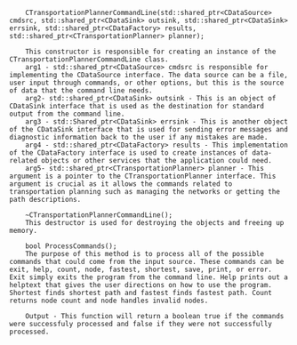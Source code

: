         CTransportationPlannerCommandLine(std::shared_ptr<CDataSource> cmdsrc, std::shared_ptr<CDataSink> outsink, std::shared_ptr<CDataSink> errsink, std::shared_ptr<CDataFactory> results, std::shared_ptr<CTransportationPlanner> planner);

        This constructor is responsible for creating an instance of the CTransportationPlannerCommandLine class.
        arg1 - std::shared_ptr<CDataSource> cmdsrc is responsible for  implementing the CDataSource interface. The data source can be a file, user input through commands, or other options, but this is the source of data that the command line needs.
        arg2- std::shared_ptr<CDataSink> outsink - This is an object of CDataSink interface that is used as the destination for standard output from the command line. 
        arg3 - std::Shared_ptr<CDataSink> errsink - This is another object of the CDataSink interface that is used for sending error messages and diagnostic information back to the user if any mistakes are made.
        arg4 - std::shared_ptr<CDataFactory> results - This implementation of the CDataFactory interface is used to create instances of data-related objects or other services that the application could need.
        arg5- std::shared_ptr<CTransportationPlanner> planner - This argument is a pointer to the CTransportationPlanner interface. This argument is crucial as it allows the commands related to transportation planning such as managing the networks or getting the path descriptions.

        ~CTransportationPlannerCommandLine();
        This destructor is used for destroying the objects and freeing up memory.

        bool ProcessCommands();
        The purpose of this method is to process all of the possible commands that could come from the input source. These commands can be exit, help, count, node, fastest, shortest, save, print, or error. Exit simply exits the program from the command line. Help prints out a helptext that gives the user directions on how to use the program. Shortest finds shortest path and fastest finds fastest path. Count returns node count and node handles invalid nodes.

        Output - This function will return a boolean true if the commands were successfuly processed and false if they were not successfully processed.

        